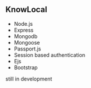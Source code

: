 ## KnowLocal ##
- Node.js
- Express
- Mongodb
- Mongoose
- Passport.js
- Session based authentication
- Ejs
- Bootstrap

still in development
